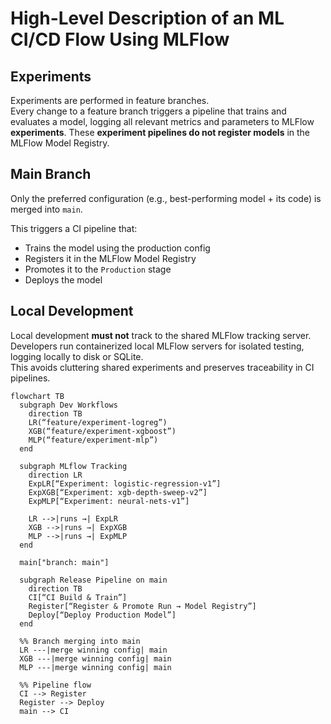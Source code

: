 # High-Level Description of an ML CI/CD Flow Using MLFlow

## Experiments

Experiments are performed in feature branches.  
Every change to a feature branch triggers a pipeline that trains and evaluates a model, logging all relevant metrics and parameters to MLFlow **experiments**. These **experiment pipelines do not register models** in the MLFlow Model Registry.

## Main Branch

Only the preferred configuration (e.g., best-performing model + its code) is merged into `main`.

This triggers a CI pipeline that:
- Trains the model using the production config
- Registers it in the MLFlow Model Registry
- Promotes it to the `Production` stage
- Deploys the model

## Local Development

Local development **must not** track to the shared MLFlow tracking server.  
Developers run containerized local MLFlow servers for isolated testing, logging locally to disk or SQLite.  
This avoids cluttering shared experiments and preserves traceability in CI pipelines.


```mermaid
flowchart TB
  subgraph Dev Workflows
    direction TB
    LR(“feature/experiment-logreg”)
    XGB(“feature/experiment-xgboost”)
    MLP(“feature/experiment-mlp”)
  end

  subgraph MLflow Tracking
    direction LR
    ExpLR[“Experiment: logistic-regression-v1”]
    ExpXGB[“Experiment: xgb-depth-sweep-v2”]
    ExpMLP[“Experiment: neural-nets-v1”]

    LR -->|runs →| ExpLR
    XGB -->|runs →| ExpXGB
    MLP -->|runs →| ExpMLP
  end

  main["branch: main"]

  subgraph Release Pipeline on main
    direction TB
    CI[“CI Build & Train”]
    Register[“Register & Promote Run → Model Registry”]
    Deploy[“Deploy Production Model”]
  end

  %% Branch merging into main
  LR ---|merge winning config| main
  XGB ---|merge winning config| main
  MLP ---|merge winning config| main
  
  %% Pipeline flow
  CI --> Register
  Register --> Deploy
  main --> CI
